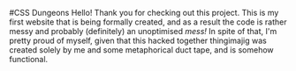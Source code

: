 #CSS Dungeons
Hello!  Thank you for checking out this project. This is my first website that is being formally created, and as a result the code is rather messy and probably (definitely) an unoptimised *mess!* In spite of that, I'm pretty proud of myself, given that this hacked together thingimajig was created solely by me and some metaphorical duct tape, and is somehow functional.